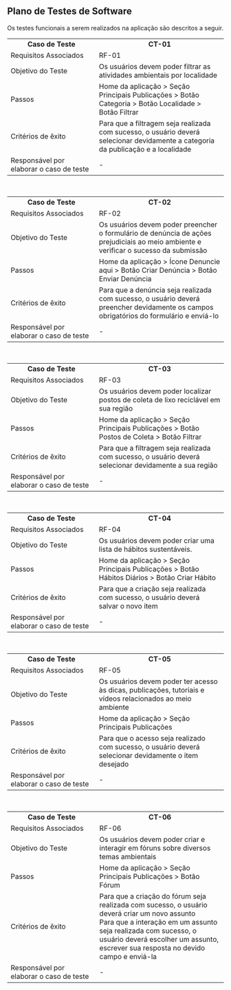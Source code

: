 ## Plano de Testes de Software

Os testes funcionais a serem realizados na aplicação são descritos a seguir.

<table>
<tbody>
<tr align=center>
<td width="300px"><b>Caso de Teste</b></td>
<td width="500px"><b>CT-01</b></td>
</tr>
<tr>
<td>Requisitos Associados</td>
<td>RF-01</td>
</tr>
<tr>
<td>Objetivo do Teste</td>
<td>Os usuários devem poder filtrar as atividades ambientais por localidade</td>
</tr>
<tr>
<td>Passos</td>
<td>Home da aplicação > Seção Principais Publicações > Botão Categoria > Botão Localidade > Botão Filtrar</td>
</tr>
<tr>
<td>Critérios de êxito</td>
<td>Para que a filtragem seja realizada com sucesso, o usuário deverá selecionar devidamente a categoria da publicação e a localidade</td>
</tr>
<tr>
<td>Responsável por elaborar o caso de teste</td>
<td>-</td>
</tr>
</tbody>
</table>
</br>
<table>
<tbody>
<tr align=center>
<td width="300px"><b>Caso de Teste</b></td>
<td width="500px"><b>CT-02</b></td>
</tr>
<tr>
<td>Requisitos Associados</td>
<td>RF-02</td>
</tr>
<tr>
<td>Objetivo do Teste</td>
<td>Os usuários devem poder preencher o formulário de denúncia de ações prejudiciais ao meio ambiente e verificar o sucesso da submissão</td>
</tr>
<tr>
<td>Passos</td>
<td>Home da aplicação > Ícone Denuncie aqui > Botão Criar Denúncia > Botão Enviar Denúncia</td>
</tr>
<tr>
<td>Critérios de êxito</td>
<td>Para que a denúncia seja realizada com sucesso, o usuário deverá preencher devidamente os campos obrigatórios do formulário e enviá-lo</td>
</tr>
<tr>
<td>Responsável por elaborar o caso de teste</td>
<td>-</td>
</tr>
</tbody>
</table>
</br>
<table>
<tbody>
<tr align=center>
<td width="300px"><b>Caso de Teste</b></td>
<td width="500px"><b>CT-03</b></td>
</tr>
<tr>
<td>Requisitos Associados</td>
<td>RF-03</td>
</tr>
<tr>
<td>Objetivo do Teste</td>
<td>Os usuários devem poder localizar postos de coleta de lixo reciclável em sua região</td>
</tr>
<tr>
<td>Passos</td>
<td>Home da aplicação > Seção Principais Publicações > Botão Postos de Coleta > Botão Filtrar</td>
</tr>
<tr>
<td>Critérios de êxito</td>
<td>Para que a filtragem seja realizada com sucesso, o usuário deverá selecionar devidamente a sua região</td>
</tr>
<tr>
<td>Responsável por elaborar o caso de teste</td>
<td>-</td>
</tr>
</tbody>
</table>
</br>
<table>
<tbody>
<tr align=center>
<td width="300px"><b>Caso de Teste</b></td>
<td width="500px"><b>CT-04</b></td>
</tr>
<tr>
<td>Requisitos Associados</td>
<td>RF-04</td>
</tr>
<tr>
<td>Objetivo do Teste</td>
<td>Os usuários devem poder criar uma lista de hábitos sustentáveis.</td>
</tr>
<tr>
<td>Passos</td>
<td>Home da aplicação > Seção Principais Publicações > Botão Hábitos Diários > Botão Criar Hábito</td>
</tr>
<tr>
<td>Critérios de êxito</td>
<td>Para que a criação seja realizada com sucesso, o usuário deverá salvar o novo item</td>
</tr>
<tr>
<td>Responsável por elaborar o caso de teste</td>
<td>-</td>
</tr>
</tbody>
</table>
</br>
<table>
<tbody>
<tr align=center>
<td width="300px"><b>Caso de Teste</b></td>
<td width="500px"><b>CT-05</b></td>
</tr>
<tr>
<td>Requisitos Associados</td>
<td>RF-05</td>
</tr>
<tr>
<td>Objetivo do Teste</td>
<td>Os usuários devem poder ter acesso às dicas, publicações, tutoriais e vídeos relacionados ao meio ambiente</td>
</tr>
<tr>
<td>Passos</td>
<td>Home da aplicação > Seção Principais Publicações</td>
</tr>
<tr>
<td>Critérios de êxito</td>
<td>Para que o acesso seja realizado com sucesso, o usuário deverá selecionar devidamente o item desejado</td>
</tr>
<tr>
<td>Responsável por elaborar o caso de teste</td>
<td>-</td>
</tr>
</tbody>
</table>
</br>
<table>
<tbody>
<tr align=center>
<td width="300px"><b>Caso de Teste</b></td>
<td width="500px"><b>CT-06</b></td>
</tr>
<tr>
<td>Requisitos Associados</td>
<td>RF-06</td>
</tr>
<tr>
<td>Objetivo do Teste</td>
<td>Os usuários devem poder criar e interagir em fóruns sobre diversos temas ambientais</td>
</tr>
<tr>
<td>Passos</td>
<td>Home da aplicação > Seção Principais Publicações > Botão Fórum </td>
</tr>
<tr>
<td>Critérios de êxito</td>
<td>Para que a criação do fórum seja realizada com sucesso, o usuário deverá criar um novo assunto</br>Para que a interação em um assunto seja realizada com sucesso, o usuário deverá escolher um assunto, escrever sua resposta no devido campo e enviá-la</td>
</tr>
</tr>
<tr>
<td>Responsável por elaborar o caso de teste</td>
<td>-</td>
</tr>
</tbody>
</table>

